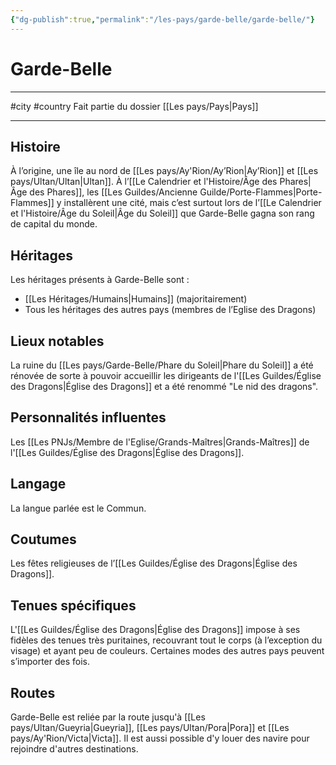 ```yaml
---
{"dg-publish":true,"permalink":"/les-pays/garde-belle/garde-belle/"}
---
```


# Garde-Belle
---
#city #country 
Fait partie du dossier [[Les pays/Pays\|Pays]]

-------
## Histoire
À l’origine, une île au nord de [[Les pays/Ay'Rion/Ay’Rion\|Ay’Rion]] et [[Les pays/Ultan/Ultan\|Ultan]]. À l’[[Le Calendrier et l'Histoire/Âge des Phares\|Âge des Phares]], les [[Les Guildes/Ancienne Guilde/Porte-Flammes\|Porte-Flammes]] y installèrent une cité, mais c’est surtout lors de l’[[Le Calendrier et l'Histoire/Âge du Soleil\|Âge du Soleil]] que Garde-Belle gagna son rang de capital du monde.
## Héritages
Les héritages présents à Garde-Belle sont :
- [[Les Héritages/Humains\|Humains]] (majoritairement)
- Tous les héritages des autres pays (membres de l’Eglise des Dragons)
## Lieux notables
La ruine du [[Les pays/Garde-Belle/Phare du Soleil\|Phare du Soleil]] a été rénovée de sorte à pouvoir accueillir les dirigeants de l'[[Les Guildes/Église des Dragons\|Église des Dragons]] et a été renommé "Le nid des dragons".
## Personnalités influentes
Les [[Les PNJs/Membre de l'Eglise/Grands-Maîtres\|Grands-Maîtres]] de l'[[Les Guildes/Église des Dragons\|Église des Dragons]].
## Langage
La langue parlée est le Commun.
## Coutumes
Les fêtes religieuses de l’[[Les Guildes/Église des Dragons\|Église des Dragons]].
## Tenues spécifiques
L'[[Les Guildes/Église des Dragons\|Église des Dragons]] impose à ses fidèles des tenues très puritaines, recouvrant tout le corps (à l’exception du visage) et ayant peu de couleurs.
Certaines modes des autres pays peuvent s’importer des fois.
## Routes
Garde-Belle est reliée par la route jusqu'à [[Les pays/Ultan/Gueyria\|Gueyria]], [[Les pays/Ultan/Pora\|Pora]] et [[Les pays/Ay'Rion/Victa\|Victa]].
Il est aussi possible d'y louer des navire pour rejoindre d'autres destinations.